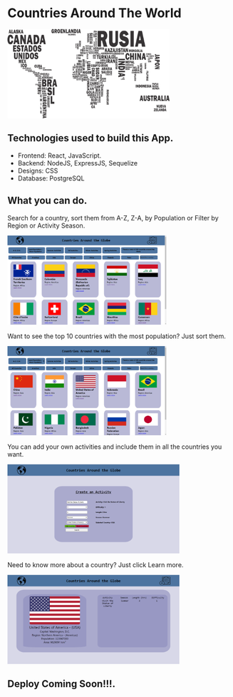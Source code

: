 
# Countries Around The World

<p align="left">
  <img height="200" src="./countries.png" />
</p>

## Technologies used to build this App.

- Frontend: React, JavaScript.
- Backend: NodeJS, ExpressJS, Sequelize
- Designs: CSS
- Database: PostgreSQL

## What you can do.
 Search for a country, sort them from A-Z, Z-A, by Population or Filter by Region or Activity Season.
<p align="left">
  <img height="200" src="./images/Capture.PNG" />
</p>
 Want to see the top 10 countries with the most population? Just sort them.
 
<p align="left">
  <img height="200" src="./images/Capture1.PNG" />
</p>
 You can add your own activities and include them in all the countries you want.
 
<p align="left">
  <img height="200" src="./images/Screenshot 2021-05-27 125320.png" />
</p>
 Need to know more about a country? Just click Learn more.
  
 <p align="left">
  <img height="200" src="./images/Screenshot 2021-05-27 125200.png" />
</p>

## Deploy Coming Soon!!!.
